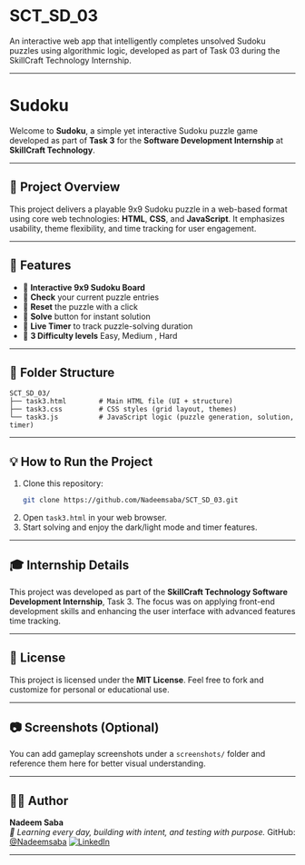 # SCT_SD_03
An interactive web app that intelligently completes unsolved Sudoku puzzles using algorithmic logic, developed as part of Task 03 during the SkillCraft Technology Internship.

---

# Sudoku

Welcome to **Sudoku**, a simple yet interactive Sudoku puzzle game developed as part of **Task 3** for the **Software Development Internship** at **SkillCraft Technology**.

---

## 📄 Project Overview

This project delivers a playable 9x9 Sudoku puzzle in a web-based format using core web technologies: **HTML**, **CSS**, and **JavaScript**. It emphasizes usability, theme flexibility, and time tracking for user engagement.

---

## 🚀 Features

- 🔹 **Interactive 9x9 Sudoku Board**
- 🔹 **Check** your current puzzle entries
- 🔹 **Reset** the puzzle with a click
- 🔹 **Solve** button for instant solution
- 🔹 **Live Timer** to track puzzle-solving duration
- 🔹 **3 Difficulty levels** Easy, Medium , Hard
  

---

## 📂 Folder Structure

```
SCT_SD_03/
├── task3.html        # Main HTML file (UI + structure)
├── task3.css         # CSS styles (grid layout, themes)
└── task3.js          # JavaScript logic (puzzle generation, solution, timer)
```

---

## 💡 How to Run the Project

1. Clone this repository:
   ```bash
   git clone https://github.com/Nadeemsaba/SCT_SD_03.git
   ```
2. Open `task3.html` in your web browser.
3. Start solving and enjoy the dark/light mode and timer features.

---

## 🎓 Internship Details

This project was developed as part of the **SkillCraft Technology Software Development Internship**, Task 3. The focus was on applying front-end development skills and enhancing the user interface with advanced features time tracking.

---

## 📃 License

This project is licensed under the **MIT License**. Feel free to fork and customize for personal or educational use.

---

## 📷 Screenshots (Optional)

You can add gameplay screenshots under a `screenshots/` folder and reference them here for better visual understanding.

---

## 👨‍💻 Author

**Nadeem Saba**  
_*🌱 Learning every day, building with intent, and testing with purpose.*_
GitHub: [@Nadeemsaba](https://github.com/Nadeemsaba)
[![LinkedIn](https://img.shields.io/badge/-LinkedIn-blue?style=flat-square&logo=linkedin)](https://www.linkedin.com/in/nadeemsaba/)


---

